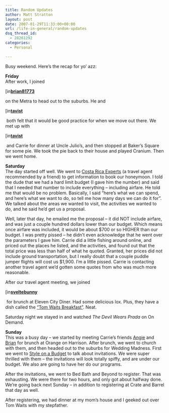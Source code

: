 ```yaml
---
title: Random Updates
author: Matt Stratton
layout: post
date: 2007-01-29T11:33:00+00:00
url: /life-in-general/random-updates
dsq_thread_id:
  - 28261292
categories:
  - Personal

---
```

Busy weekend. Here&#8217;s the recap for yo&#8217; azz:

**Friday**  
After work, I joined&nbsp; 

<div class="ljuser">
  <a href="https://brian81773.livejournal.com/profile"><img width="17" height="17" style="border:0 none;vertical-align:bottom;" alt="[info]" src="https://stat.livejournal.com/img/userinfo.gif" /></a><a href="https://brian81773.livejournal.com/"><b>brian81773</b></a>
</div>

on the Metra to head out to the suburbs. He and 

<div class="ljuser">
  <a href="https://tavist.livejournal.com/profile"><img width="17" height="17" style="border:0 none;vertical-align:bottom;" alt="[info]" src="https://stat.livejournal.com/img/userinfo.gif" /></a><a href="https://tavist.livejournal.com/"><b>tavist</b></a>
</div>

&nbsp;both felt that it would be good practice for when we move out there. We met up with 

<div class="ljuser">
  <a href="https://tavist.livejournal.com/profile"><img width="17" height="17" style="border:0 none;vertical-align:bottom;" alt="[info]" src="https://stat.livejournal.com/img/userinfo.gif" /></a><a href="https://tavist.livejournal.com/"><b>tavist</b></a>
</div>

&nbsp;and Carrie for dinner at Uncle Julio&#8217;s, and then stopped at Baker&#8217;s Square for some pie. We took the pie back to their house and played Cranium. Then we went home.

**Saturday**  
The day started off well. We went to [Costa Rica Experts][1] (a travel agent recommended by a friend) to get information to book our honeymoon. I told the dude that we had a hard limit budget (I gave him the number) and said that I needed that number to include everything &#8211; including airfare. He told me that would be no problem. Basically, I said &#8220;here&#8217;s what we can spend, and here&#8217;s what we want to do, so tell me how many days we can do it for&#8221;. We talked about the areas we wanted to visit, the activities we wanted to do, and he said he&#8217;d get us a proposal.

Well, later that day, he emailed me the proposal &#8211; it did NOT include airfare, and was just a couple hundred dollars lower than our budget. Which means once airfare was included, it would be about $700 or so HIGHER than our budget. I was pretty pissed &#8211; he didn&#8217;t even acknowledge that he went over the parameters I gave him. Carrie did a little fishing around online, and priced out the places he listed, and the activities, and found out that the total price was less than half of what he quoted. Granted, her prices did not include ground transportation, but I really doubt that a couple puddle jumper flights will cost us $1,900. I&#8217;m a little pissed. Carrie is contacting another travel agent we&#8217;d gotten some quotes from who was much more reasonable.

After our travel agent meeting, we joined 

<div class="ljuser">
  <a href="https://sveltebunny.livejournal.com/profile"><img width="17" height="17" style="border:0 none;vertical-align:bottom;" alt="[info]" src="https://stat.livejournal.com/img/userinfo.gif" /></a><a href="https://sveltebunny.livejournal.com/"><b>sveltebunny</b></a>
</div>

&nbsp;for brunch at Eleven City Diner. Had some delicious lox. Plus, they have a dish called the [&#8220;Tom Waits Breakfast&#8221;][2]. Neat.

Saturday night we stayed in and watched _The Devil Wears Prada_ on On Demand.

**Sunday**  
This was a busy day &#8211; we started by meeting Carrie&#8217;s friends [Angie][3] and [Brian][4] for brunch at Orange on Harrison. After brunch, we went to church with them, and then headed out to the suburbs for Wedding Madness. First we went to [Style on a Budget][5] to talk about invitations. We were super thrilled with them &#8211; the invitations will look totally spiffy, and are under our budget. We also are going to have her do our programs.

After the invitations, we went to Bed Bath and Beyond to register. That was exhausting. We were there for two hours, and only got about halfway done. We&#8217;re going back next Sunday &#8211; in addition to registering at Crate and Barrel that day as well.

After registering, we had dinner at my mom&#8217;s house and I geeked out over Tom Waits with my stepfather.

 [1]: https://www.costaricaexperts.com/
 [2]: https://flickr.com/photos/mugsy/371052444/
 [3]: https://lakesideknitter.blogspot.com/
 [4]: https://www.action-squad.com/
 [5]: https://www.styleonabudget.com